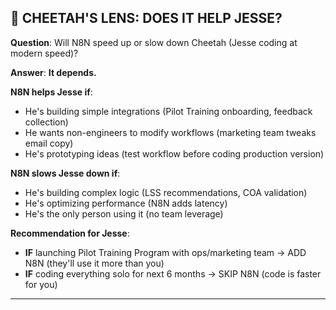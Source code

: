 ## 🐆 CHEETAH'S LENS: DOES IT HELP JESSE?

**Question**: Will N8N speed up or slow down Cheetah (Jesse coding at modern speed)?

**Answer**: **It depends.**

**N8N helps Jesse if**:

- He's building simple integrations (Pilot Training onboarding, feedback collection)
- He wants non-engineers to modify workflows (marketing team tweaks email copy)
- He's prototyping ideas (test workflow before coding production version)

**N8N slows Jesse down if**:

- He's building complex logic (LSS recommendations, COA validation)
- He's optimizing performance (N8N adds latency)
- He's the only person using it (no team leverage)

**Recommendation for Jesse**:

- **IF** launching Pilot Training Program with ops/marketing team → ADD N8N (they'll use it more than you)
- **IF** coding everything solo for next 6 months → SKIP N8N (code is faster for you)

---
